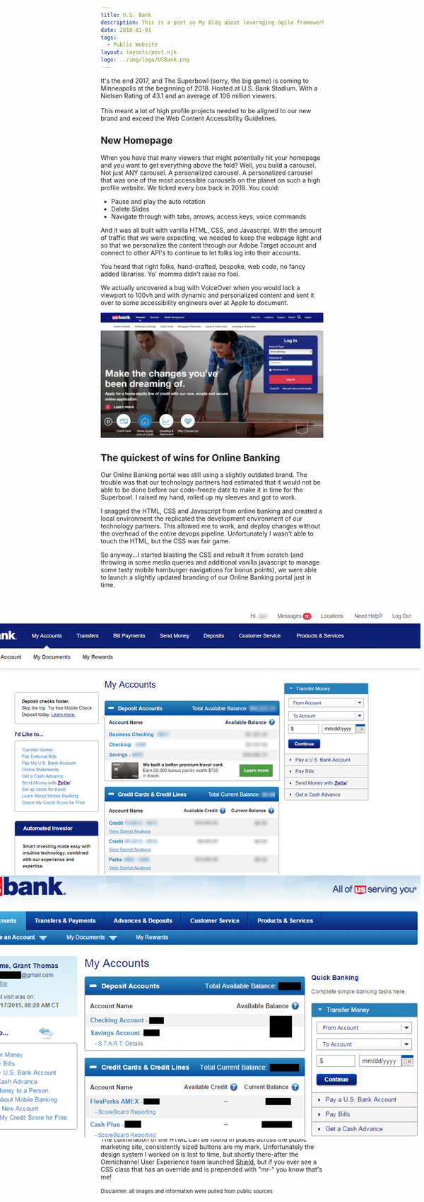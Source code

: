 ```yaml
---
title: U.S. Bank
description: This is a post on My Blog about leveraging agile frameworks.
date: 2018-01-01
tags:
  - Public Website
layout: layouts/post.njk
logo: ../img/logo/USBank.png
---
```


<p class="lead-p">It's the end 2017, and The Superbowl (sorry, the big game) is coming to Minneapolis at the beginning of 2018. Hosted at U.S. Bank Stadium. With a Nielsen Rating of 43.1 and an average of 106 million viewers. <br><br>This meant a lot of high profile projects needed to be aligned to our new brand and exceed the Web Content Accessibility Guidelines. </p>

## New Homepage
When you have that many viewers that might potentially hit your homepage and you want to get everything above the fold? Well, you build a carousel. Not just ANY carousel. A personalized carousel. A personalized carousel that was one of the most accessible carousels on the planet on such a high profile website. We ticked every box back in 2018. You could:

<ul>
  <li>Pause and play the auto rotation</li>
  <li>Delete Slides</li>
  <li>Navigate through with tabs, arrows, access keys, voice commands</li>
</ul>

And it was all built with vanilla HTML, CSS, and Javascript. With the amount of traffic that we were expecting, we needed to keep the webpage light and so that we personalize the content through our Adobe Target account and connect to other API's to continue to let folks log into their accounts. 

You heard that right folks, hand-crafted, bespoke, web code, no fancy added libraries. Yo' momma didn't raise no fool.

We actually uncovered a bug with VoiceOver when you would lock a viewport to 100vh and with dynamic and personalized content and sent it over to some accessibility engineers over at Apple to document.

<img src="/img/usbank/usb-homepage.jpeg" alt="Screenshot of the Game Center's main screen that highlights six web games."/>

## The quickest of wins for Online Banking

Our Online Banking portal was still using a slightly outdated brand. The trouble was that our technology partners had estimated that it would not be able to be done before our code-freeze date to make it in time for the Superbowl. I raised my hand, rolled up my sleeves and got to work.

I snagged the HTML, CSS and Javascript from online banking and created a local environment the replicated the development environment of our technology partners. This allowed me to work, and deploy changes without the overhead of the entire devops pipeline. Unfortunately I wasn't able to touch the HTML, but the CSS was fair game.

So anyway...I started blasting the CSS and rebuilt it from scratch (and throwing in some media queries and additional vanilla javascript to manage some tasty mobile hamburger navigations for bonus points), we were able to launch a slightly updated branding of our Online Banking portal just in time.

<div class="img-comp-container">
  <div class="img-comp-img">
    <img src="/img/usbank/usb-newolb.png">
  </div>
  <div class="img-comp-img img-comp-overlay">
     <img src="/img/usbank/usb-oldolb.png">
  </div>
</div>

## Design System V.1.<br>or<br> One Button, Two Button, Red Button, Blue Button
After rebuilding little pieces of projects with vanilla HTML, CSS and Javascript I had a nice start to a hand coded design system. We had a significant of documentation within Invision but I was able to hand off reusable and WCAG 2.1 AA compliant code (I sat right next to some very gracious native screen reader users that I love dearly) to our technology partners.

There was a lot of designers, and a lot of disperate versions of elements that looked *close* but not *exact*. I worked with a lot of visual designers and user experience professionals to help them better understand the grain of the web, how inline, block, margin collapse, line height effecting the box model, and all that good stuff that caused major headaches.

The culimination of the HTML can be found in places across the public marketing site, consistently sized buttons are my mark. Unfortunately the design system I worked on is lost to time, but shortly there-after the Omnichannel User Experience team launched <a href="https://shield.usbank.com/">Shield</a>, but if you ever see a CSS class that has an override and is prepended with "mr-" you know that's me!

<small>Disclaimer: all images and information were pulled from public sources</small>

<script>
function initComparisons() {
  var x, i;
  /* Find all elements with an "overlay" class: */
  x = document.getElementsByClassName("img-comp-overlay");
  for (i = 0; i < x.length; i++) {
    /* Once for each "overlay" element:
    pass the "overlay" element as a parameter when executing the compareImages function: */
    compareImages(x[i]);
  }
  function compareImages(img) {
    var slider, img, clicked = 0, w, h;
    /* Get the width and height of the img element */
    w = img.offsetWidth;
    h = img.offsetHeight;
    /* Set the width of the img element to 50%: */
    img.style.width = (w / 2) + "px";
    /* Create slider: */
    slider = document.createElement("DIV");
    slider.setAttribute("class", "img-comp-slider");
    /* Insert slider */
    img.parentElement.insertBefore(slider, img);
    /* Position the slider in the middle: */
    slider.style.top = (h / 2) - (slider.offsetHeight / 2) + "px";
    slider.style.left = (w / 2) - (slider.offsetWidth / 2) + "px";
    /* Execute a function when the mouse button is pressed: */
    slider.addEventListener("mousedown", slideReady);
    /* And another function when the mouse button is released: */
    window.addEventListener("mouseup", slideFinish);
    /* Or touched (for touch screens: */
    slider.addEventListener("touchstart", slideReady);
     /* And released (for touch screens: */
    window.addEventListener("touchend", slideFinish);
    function slideReady(e) {
      /* Prevent any other actions that may occur when moving over the image: */
      e.preventDefault();
      /* The slider is now clicked and ready to move: */
      clicked = 1;
      /* Execute a function when the slider is moved: */
      window.addEventListener("mousemove", slideMove);
      window.addEventListener("touchmove", slideMove);
    }
    function slideFinish() {
      /* The slider is no longer clicked: */
      clicked = 0;
    }
    function slideMove(e) {
      var pos;
      /* If the slider is no longer clicked, exit this function: */
      if (clicked == 0) return false;
      /* Get the cursor's x position: */
      pos = getCursorPos(e)
      /* Prevent the slider from being positioned outside the image: */
      if (pos < 0) pos = 0;
      if (pos > w) pos = w;
      /* Execute a function that will resize the overlay image according to the cursor: */
      slide(pos);
    }
    function getCursorPos(e) {
      var a, x = 0;
      e = e || window.event;
      /* Get the x positions of the image: */
      a = img.getBoundingClientRect();
      /* Calculate the cursor's x coordinate, relative to the image: */
      x = e.pageX - a.left;
      /* Consider any page scrolling: */
      x = x - window.pageXOffset;
      return x;
    }
    function slide(x) {
      /* Resize the image: */
      img.style.width = x + "px";
      /* Position the slider: */
      slider.style.left = img.offsetWidth - (slider.offsetWidth / 2) + "px";
    }
  }
}

initComparisons();

</script>

<style>
  .img-comp-container {
    width: calc(100% + 600px);
    height: 830px;
    position: relative;
    margin-left: -300px;
    margin-right: -300px;
    margin-top: 50px;
    margin-bottom: 50px;
    box-shadow: var(--box-shadow);
}
</style>